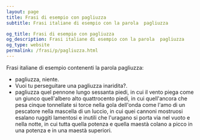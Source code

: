```yaml
---
layout: page
title: Frasi di esempio con pagliuzza 
subtitle: Frasi italiane di esempio con la parola  pagliuzza

og_title: Frasi di esempio con pagliuzza 
og_description: Frasi italiane di esempio con la parola  pagliuzza
og_type: website
permalink: /frasi/p/pagliuzza.html
---
```


Frasi italiane di esempio contenenti la parola pagliuzza:


- pagliuzza, niente.
- Vuoi tu perseguitare una pagliuzza inaridita?.
- pagliuzza quel pennone lungo sessanta piedi, in cui il vento piega come un giunco quell'albero alto quattrocento piedi, in cui quell'ancora che pesa cinque tonnellate si torce nella gola dell'onda come l'amo di un pescatore nella mascella di un luccio, in cui quei cannoni mostruosi esalano ruggiti lamentosi e inutili che l'uragano si porta via nel vuoto e nella notte, in cui tutta quella potenza e quella maestà colano a picco in una potenza e in una maestà superiori.
